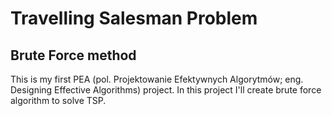 # Travelling Salesman Problem
## Brute Force method

This is my first PEA (pol. Projektowanie Efektywnych Algorytmów; eng. Designing Effective Algorithms) project.
In this project I'll create brute force algorithm to solve TSP.